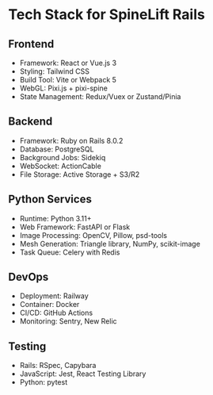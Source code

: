 # Tech Stack for SpineLift Rails

## Frontend
- Framework: React or Vue.js 3
- Styling: Tailwind CSS
- Build Tool: Vite or Webpack 5
- WebGL: Pixi.js + pixi-spine
- State Management: Redux/Vuex or Zustand/Pinia

## Backend
- Framework: Ruby on Rails 8.0.2
- Database: PostgreSQL
- Background Jobs: Sidekiq
- WebSocket: ActionCable
- File Storage: Active Storage + S3/R2

## Python Services
- Runtime: Python 3.11+
- Web Framework: FastAPI or Flask
- Image Processing: OpenCV, Pillow, psd-tools
- Mesh Generation: Triangle library, NumPy, scikit-image
- Task Queue: Celery with Redis

## DevOps
- Deployment: Railway
- Container: Docker
- CI/CD: GitHub Actions
- Monitoring: Sentry, New Relic

## Testing
- Rails: RSpec, Capybara
- JavaScript: Jest, React Testing Library
- Python: pytest